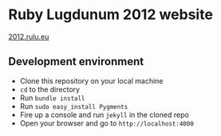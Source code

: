 # Ruby Lugdunum 2012 website

[2012.rulu.eu](http://2012.rulu.eu)

## Development environment

- Clone this repository on your local machine
- `cd` to the directory
- Run `bundle install`
- Run `sudo easy_install Pygments`
- Fire up a console and run `jekyll` in the cloned repo
- Open your browser and go to `http://localhost:4000`
